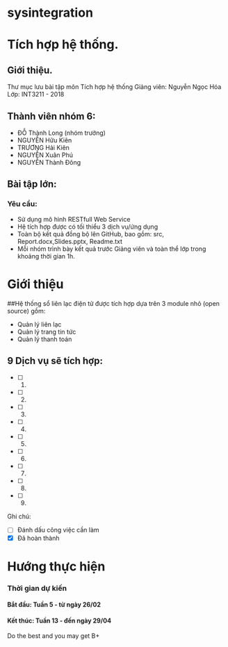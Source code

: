 # sysintegration
Tích hợp hệ thống.
======================

## Giới thiệu.

Thư mục lưu bài tập môn Tích hợp hệ thống
Giảng viên: Nguyễn Ngọc Hóa
Lớp: INT3211 - 2018

## Thành viên nhóm 6: 

- ĐỖ Thành Long (nhóm trưởng)
- NGUYỄN Hữu Kiên
- TRƯƠNG Hải Kiên
- NGUYỄN Xuân Phú 
- NGUYỄN Thành Đông 

## Bài tập lớn:

### Yêu cầu:

* Sử dụng mô hình RESTfull Web Service
* Hệ tích hợp được có tối thiểu 3 dịch vụ/ứng dụng
* Toàn bộ kết quả đồng bộ lên GitHub, bao gồm: src, Report.docx,Slides.pptx, Readme.txt
* Mỗi nhóm trình bày kết quả trước Giảng viên và toàn thể lớp trong khoảng thời gian 1h.

# Giới thiệu 



##Hệ thống sổ liên lạc điện tử được tích hợp dựa trên 3 module nhỏ (open source) gồm:
* Quản lý liên lạc
* Quản lý trang tin tức
* Quản lý thanh toán

## 9 Dịch vụ sẽ tích hợp:

- [ ] 1. 
- [ ] 2.
- [ ] 3.
- [ ] 4.
- [ ] 5.
- [ ] 6.
- [ ] 7.
- [ ] 8.
- [ ] 9.

Ghi chú: 
- [ ] Đánh dấu công việc cần làm 
- [x] Đã hoàn thành

# Hướng thực hiện 

### Thời gian dự kiến

#### Bắt đầu: Tuần 5 - từ ngày 26/02 

#### Kết thúc: Tuần 13 - đến ngày 29/04

Do the best and you may get B+


